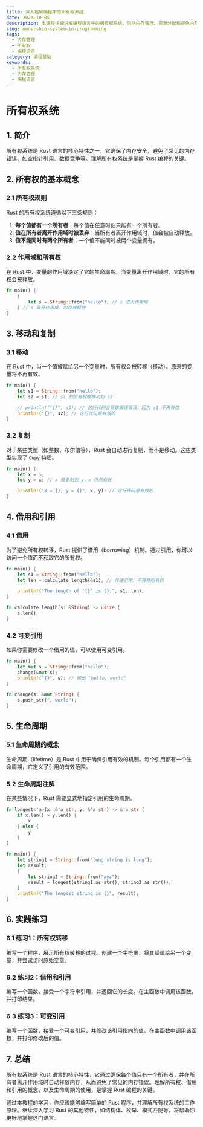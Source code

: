 ```yaml
---
title: 深入理解编程中的所有权系统
date: 2023-10-05
description: 本课程详细讲解编程语言中的所有权系统，包括内存管理、资源分配和避免内存泄漏的策略。
slug: ownership-system-in-programming
tags:
  - 内存管理
  - 所有权
  - 编程语言
category: 编程基础
keywords:
  - 所有权系统
  - 内存管理
  - 编程语言
---
```


# 所有权系统

## 1. 简介

所有权系统是 Rust 语言的核心特性之一，它确保了内存安全，避免了常见的内存错误，如空指针引用、数据竞争等。理解所有权系统是掌握 Rust 编程的关键。

## 2. 所有权的基本概念

### 2.1 所有权规则

Rust 的所有权系统遵循以下三条规则：

1. **每个值都有一个所有者**：每个值在任意时刻只能有一个所有者。
2. **值在所有者离开作用域时被丢弃**：当所有者离开作用域时，值会被自动释放。
3. **值不能同时有两个所有者**：一个值不能同时被两个变量拥有。

### 2.2 作用域和所有权

在 Rust 中，变量的作用域决定了它的生命周期。当变量离开作用域时，它的所有权会被释放。

```rust
fn main() {
    {
        let s = String::from("hello"); // s 进入作用域
    } // s 离开作用域，内存被释放
}
```

## 3. 移动和复制

### 3.1 移动

在 Rust 中，当一个值被赋给另一个变量时，所有权会被转移（移动）。原来的变量将不再有效。

```rust
fn main() {
    let s1 = String::from("hello");
    let s2 = s1; // s1 的所有权被移动到 s2

    // println!("{}", s1); // 这行代码会导致编译错误，因为 s1 不再有效
    println!("{}", s2); // 这行代码是有效的
}
```

### 3.2 复制

对于某些类型（如整数、布尔值等），Rust 会自动进行复制，而不是移动。这些类型实现了 `Copy` 特质。

```rust
fn main() {
    let x = 5;
    let y = x; // x 被复制到 y，x 仍然有效

    println!("x = {}, y = {}", x, y); // 这行代码是有效的
}
```

## 4. 借用和引用

### 4.1 借用

为了避免所有权转移，Rust 提供了借用（borrowing）机制。通过引用，你可以访问一个值而不获取它的所有权。

```rust
fn main() {
    let s1 = String::from("hello");
    let len = calculate_length(&s1); // 传递引用，不转移所有权

    println!("The length of '{}' is {}.", s1, len);
}

fn calculate_length(s: &String) -> usize {
    s.len()
}
```

### 4.2 可变引用

如果你需要修改一个借用的值，可以使用可变引用。

```rust
fn main() {
    let mut s = String::from("hello");
    change(&mut s);
    println!("{}", s); // 输出 "hello, world"
}

fn change(s: &mut String) {
    s.push_str(", world");
}
```

## 5. 生命周期

### 5.1 生命周期的概念

生命周期（lifetime）是 Rust 中用于确保引用有效的机制。每个引用都有一个生命周期，它定义了引用的有效范围。

### 5.2 生命周期注解

在某些情况下，Rust 需要显式地指定引用的生命周期。

```rust
fn longest<'a>(x: &'a str, y: &'a str) -> &'a str {
    if x.len() > y.len() {
        x
    } else {
        y
    }
}

fn main() {
    let string1 = String::from("long string is long");
    let result;
    {
        let string2 = String::from("xyz");
        result = longest(string1.as_str(), string2.as_str());
    }
    println!("The longest string is {}", result);
}
```

## 6. 实践练习

### 6.1 练习1：所有权转移

编写一个程序，展示所有权转移的过程。创建一个字符串，将其赋值给另一个变量，并尝试访问原始变量。

### 6.2 练习2：借用和引用

编写一个函数，接受一个字符串引用，并返回它的长度。在主函数中调用该函数，并打印结果。

### 6.3 练习3：可变引用

编写一个函数，接受一个可变引用，并修改该引用指向的值。在主函数中调用该函数，并打印修改后的值。

## 7. 总结

所有权系统是 Rust 语言的核心特性，它通过确保每个值只有一个所有者，并在所有者离开作用域时自动释放内存，从而避免了常见的内存错误。理解所有权、借用和引用的概念，以及生命周期的使用，是掌握 Rust 编程的关键。

通过本教程的学习，你应该能够编写简单的 Rust 程序，并理解所有权系统的工作原理。继续深入学习 Rust 的其他特性，如结构体、枚举、模式匹配等，将帮助你更好地掌握这门语言。